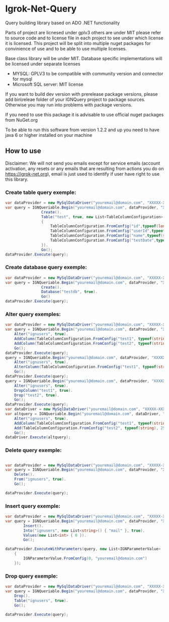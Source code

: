 # Igrok-Net-Query
Query building library based on ADO .NET functionality

Parts of project are licnesed under gplv3 others are under MIT please refer to source code and to license file in each project to see under which license it is licensed.
This project will be split into multiple nuget packages for convinience of use and to be able to use multiple licenses.

Base class library will be under MIT.
Database specific implementations will be licensed under separate licenses
 * MYSQL: GPLV3 to be compatible with community version and connector for mysql
 * Microsoft SQL server: MIT license

If you want to build dev version with prerelease package versions, please add bin\releae folder of your IGNQuery project to package sources.
Otherwise you may run into problems with package versions.

If you need to use this package it is advisable to use official nuget packages from NuGet.org

To be able to run this software from version 1.2.2 and up you need to have java 6 or higher installed on your machine

## How to use
Disclaimer:
We will not send you emails except for service emails (account activation, any resets or any emails that are resulting from actions you do on https://igrok-net.org), email is just used to identify if user have right to use this library.

### Create table query exemple:

``` csharp
var dataProvider = new MySqlDataDriver("youremail@domain.com", "XXXXX-XXXXX-XXXXX-XXXXX-XXXXX");
var query = IGNQueriable.Begin("youremail@domain.com", dataProvider, "XXXXX-XXXXX-XXXXX-XXXXX-XXXXX").
                Create().
                Table("test", true, new List<TableColumnConfiguration>()
                {
                    TableColumnConfiguration.FromConfig("id",typeof(long),0,true,true,true,null),
                    TableColumnConfiguration.FromConfig("userId",typeof(long),0,true,false,false,null),
                    TableColumnConfiguration.FromConfig("name",typeof(string),255,false,false,false,null),
                    TableColumnConfiguration.FromConfig("testDate",typeof(DateTime),0,false,false,false,null)
                }).
                Go();
dataProvider.Execute(query);
```

### Create database query exemple:

``` csharp
var dataProvider = new MySqlDataDriver("youremail@domain.com", "XXXXX-XXXXX-XXXXX-XXXXX-XXXXX");
var query = IGNQueriable.Begin("youremail@domain.com", dataProvider, "XXXXX-XXXXX-XXXXX-XXXXX-XXXXX").
                Create().
                Database("testdb", true).
                Go()
dataProvider.Execute(query);
```

### Alter query exemples:

``` csharp
var dataProvider = new MySqlDataDriver("youremail@domain.com", "XXXXX-XXXXX-XXXXX-XXXXX-XXXXX");
var query = IGNQueriable.Begin("youremail@domain.com", dataProvider, "XXXXX-XXXXX-XXXXX-XXXXX-XXXXX").
    Alter("ignusers", true).
    AddColumn(TableColumnConfiguration.FromConfig("test1", typeof(string), 25, false, false, false, ""),true).
    AddColumn(TableColumnConfiguration.FromConfig("test2", typeof(string), 25, false, false, false, ""),true).
    Go();
dataProvider.Execute(query);
query = IGNQueriable.Begin("youremail@domain.com", dataProvider, "XXXXX-XXXXX-XXXXX-XXXXX-XXXXX").
    Alter("ignusers", true).
    AlterColumn(TableColumnConfiguration.FromConfig("test1", typeof(string), 25, false, false, false, ""),true).
    Go();
dataProvider.Execute(query);
query = IGNQueriable.Begin("youremail@domain.com", dataProvider, "XXXXX-XXXXX-XXXXX-XXXXX-XXXXX").
    Alter("ignusers", true).
    DropColumn("test1", true).
    Drop("test2", true).
    Go();
dataProvider.Execute(query);
var dataDriver = new MySqlDataDriver("youremail@domain.com", "XXXXX-XXXXX-XXXXX-XXXXX-XXXXX");
var altquery = IGNQueriable.Begin("youremail@domain.com", dataDriver, "XXXXX-XXXXX-XXXXX-XXXXX-XXXXX").
    Alter("ignusers", true).
    AddColumn(TableColumnConfiguration.FromConfig("test1", typeof(string), 25, false, false, false, ""),true).
    Add(TableColumnConfiguration.FromConfig("test2", typeof(string), 25, false, false, false, ""),true).
    Go();
dataDriver.Execute(altquery);
```

### Delete query exemple:

``` csharp

var dataProvider = new MySqlDataDriver("youremail@domain.com", "XXXXX-XXXXX-XXXXX-XXXXX-XXXXX");
var query = IGNQueriable.Begin("youremail@domain.com", dataProvider, "XXXXX-XXXXX-XXXXX-XXXXX-XXXXX").
    Delete().
    From("ignusers", true).
    Go();

dataProvider.Execute(query);
```

### Insert query exemple:

``` csharp
var dataProvider = new MySqlDataDriver("youremail@domain.com", "XXXXX-XXXXX-XXXXX-XXXXX-XXXXX");
var query = IGNQueriable.Begin("youremail@domain.com", dataProvider, "XXXXX-XXXXX-XXXXX-XXXXX-XXXXX").
        Insert().
        Into("ignusers", new List<string>() { "mail" }, true).
        Values(new List<int> { 0 }).
        Go();

dataProvider.ExecuteWithParameters(query, new List<IGNParameterValue>
    {
        IGNParameterValue.FromConfig(0, "youremail@domain.com")
    });
```

### Drop query exemple:

``` csharp
var dataProvider = new MySqlDataDriver("youremail@domain.com", "XXXXX-XXXXX-XXXXX-XXXXX-XXXXX");
var query = IGNQueriable.Begin("youremail@domain.com", dataProvider, "XXXXX-XXXXX-XXXXX-XXXXX-XXXXX").
    Drop().
    Table("ignusers", true).
    Go();

dataProvider.Execute(query);
```